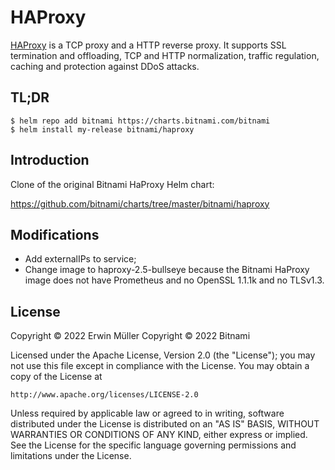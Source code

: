 # HAProxy

[HAProxy](https://www.haproxy.org/) is a TCP proxy and a HTTP reverse proxy. It supports SSL termination and offloading, TCP and HTTP normalization, traffic regulation, caching and protection against DDoS attacks.

## TL;DR

```console
$ helm repo add bitnami https://charts.bitnami.com/bitnami
$ helm install my-release bitnami/haproxy
```

## Introduction

Clone of the original Bitnami HaProxy Helm chart:

https://github.com/bitnami/charts/tree/master/bitnami/haproxy

## Modifications

* Add externalIPs to service;
* Change image to haproxy-2.5-bullseye because the Bitnami HaProxy
image does not have Prometheus and no OpenSSL 1.1.1k and no TLSv1.3.

## License

Copyright &copy; 2022 Erwin Müller
Copyright &copy; 2022 Bitnami

Licensed under the Apache License, Version 2.0 (the "License");
you may not use this file except in compliance with the License.
You may obtain a copy of the License at

    http://www.apache.org/licenses/LICENSE-2.0

Unless required by applicable law or agreed to in writing, software
distributed under the License is distributed on an "AS IS" BASIS,
WITHOUT WARRANTIES OR CONDITIONS OF ANY KIND, either express or implied.
See the License for the specific language governing permissions and
limitations under the License.
